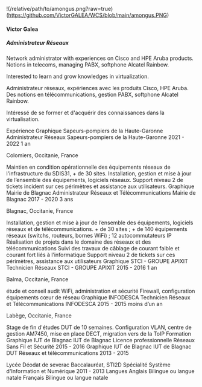 
!(/relative/path/to/amongus.png?raw=true)
(https://github.com/VictorGALEA/WCS/blob/main/amongus.PNG)

#### Victor Galea 
##### Administrateur Réseaux


Network administrator with experiences on Cisco and HPE Aruba products.
Notions in telecoms, managing PABX, softphone Alcatel Rainbow.

Interested to learn and grow knowledges in virtualization.



Administrateur réseaux, expériences avec les produits Cisco, HPE Aruba.
Des notions en télécommunications, gestion PABX, softphone Alcatel Rainbow.

Intéressé de se former et d'acquérir des connaissances dans la virtualisation.

Expérience
Graphique Sapeurs-pompiers de la Haute-Garonne
Administrateur Réseaux
Sapeurs-pompiers de la Haute-Garonne
2021 - 2022 1 an

Colomiers, Occitanie, France

Maintien en condition opérationnelle des équipements réseaux de l'infrastructure du SDIS31, + de 30 sites.
Installation, gestion et mise à jour de l’ensemble des équipements, logiciels réseaux.
Support niveau 2 de tickets incident sur ces périmètres et assistance aux utilisateurs.
Graphique Mairie de Blagnac
Administrateur Réseaux et Télécommunications
Mairie de Blagnac
2017 - 2020 3 ans

Blagnac, Occitanie, France

Installation, gestion et mise à jour de l’ensemble des équipements, logiciels réseaux et de télécommunications. + de 30 sites ; + de 140 équipements réseaux (switchs, routeurs, bornes WiFi) ; 12 autocommutateurs IP
Réalisation de projets dans le domaine des réseaux et des télécommunications
Suivi des travaux de câblage de courant faible et courant fort liés à l’informatique
Support niveau 2 de tickets sur ces périmètres, assistance aux utilisateurs
Graphique STCI - GROUPE APIXIT
Technicien Réseaux
STCI - GROUPE APIXIT
2015 - 2016 1 an

Balma, Occitanie, France

étude et conseil audit WiFi, administration et sécurité Firewall, configuration équipements cœur de réseau
Graphique INFODESCA
Technicien Réseaux et Télécommunications
INFODESCA
2015 - 2015 moins d’un an

Labège, Occitanie, France

Stage de fin d'études DUT de 10 semaines.
Configuration VLAN, centre de gestion AM7450, mise en place DECT, migration vers de la ToIP
Formation
Graphique IUT de Blagnac
IUT de Blagnac
Licence professionnelle Réseaux Sans Fil et Sécurité
2015 - 2016
Graphique IUT de Blagnac
IUT de Blagnac
DUT Réseaux et télécommunications
2013 - 2015

Lycée Déodat de severac
Baccalauréat, STI2D Spécialité Système d'Information et Numérique
2011 - 2013
Langues
Anglais
Bilingue ou langue natale
Français
Bilingue ou langue natale
